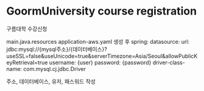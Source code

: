 # GoormUniversity course registration
 구름대학 수강신청
 
 
 main.java.resources
 application-aws.yaml 생성 후
 spring:
  datasource:
    url: jdbc:mysql://{mysql주소}/{데이터베이스}?useSSL=false&useUnicode=true&serverTimezone=Asia/Seoul&allowPublicKeyRetrieval=true
    username: {user}
    password: {password}
    driver-class-name: com.mysql.cj.jdbc.Driver
    

주소, 데이터베이스, 유저, 패스워드 작성
